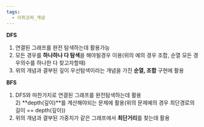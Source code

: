 ```yaml
---
tags:
  - 이취코파_개념
---
```

**DFS**  
1) 연결된 그래프를 완전 탐색하는데 활용가능  
2) 모든 경우를 **하나하나 다 탐색**을 해야될경우 이용(위의 예의 경우 조합, 순열 모든 경우의수를 하나한 다 찾고자할때)  
3) 위의 개념과 결부된 깊이 우선탐색이라는 개념을 가진 **순열, 조합** 구현에 활용  
  
**BFS**  
1) DFS와 마찬가지로 연결된 그래프를 완전탐색하는데 활용  
2) **depth(깊이)**를 계산해야되는 문제에 활용(위의 문제예의 경우 최단경로의 길이 == depth(깊이))  
3) 위의 개념과 결부된 가중치가 같은 그래프에서 **최단거리**를 찾는데 활용